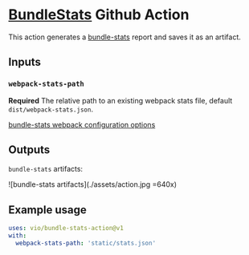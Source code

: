 # [BundleStats](https://github.com/relative-ci/bundle-stats) Github Action

This action generates a [bundle-stats](https://github.com/relative-ci/bundle-stats) report and saves it as an artifact.

## Inputs

### `webpack-stats-path`

**Required** The relative path to an existing webpack stats file, default `dist/webpack-stats.json`.

[bundle-stats webpack configuration options](https://github.com/relative-ci/bundle-stats/tree/master/packages/cli#webpack-configuration)

## Outputs

`bundle-stats` artifacts:

![bundle-stats artifacts](./assets/action.jpg =640x)

## Example usage

```yml
uses: vio/bundle-stats-action@v1
with:
  webpack-stats-path: 'static/stats.json'
```
